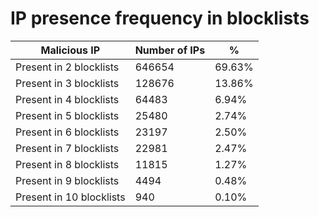 # IP presence frequency in blocklists
| Malicious IP | Number of IPs | % |
|----|----|----|
| Present in 2 blocklists | 646654 | 69.63% |
| Present in 3 blocklists | 128676 | 13.86% |
| Present in 4 blocklists | 64483 | 6.94% |
| Present in 5 blocklists | 25480 | 2.74% |
| Present in 6 blocklists | 23197 | 2.50% |
| Present in 7 blocklists | 22981 | 2.47% |
| Present in 8 blocklists | 11815 | 1.27% |
| Present in 9 blocklists | 4494 | 0.48% |
| Present in 10 blocklists | 940 | 0.10% |
